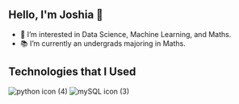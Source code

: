## Hello, I'm Joshia 👋

- 👀 I’m interested in Data Science, Machine Learning, and Maths.
- 📚 I’m currently an undergrads majoring in Maths.

## Technologies that I Used
![python icon (4)](https://user-images.githubusercontent.com/70884538/149539345-e3794ee3-7f04-47b0-82c8-c1eb0f083c82.png) ![mySQL icon (3)](https://user-images.githubusercontent.com/70884538/149538813-f7a049be-32c5-4645-be24-36760d5a7a67.png)

<!---
joocahyadi/joocahyadi is a ✨ special ✨ repository because its `README.md` (this file) appears on your GitHub profile.
You can click the Preview link to take a look at your changes.
--->
